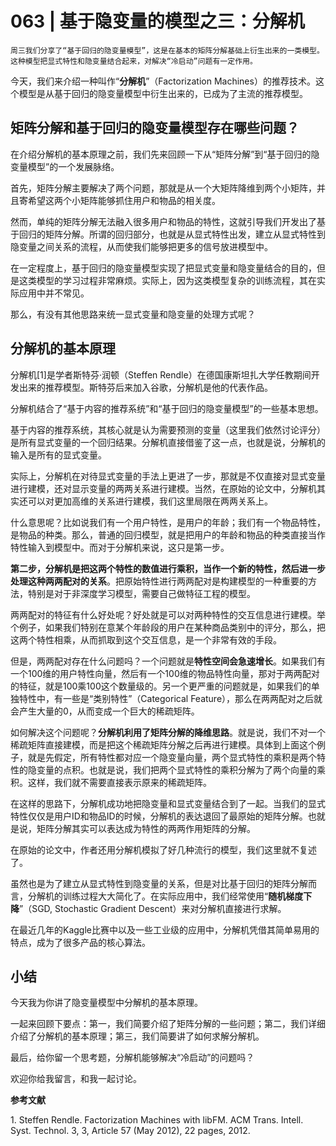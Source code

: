 # 063 | 基于隐变量的模型之三：分解机

    周三我们分享了“基于回归的隐变量模型”，这是在基本的矩阵分解基础上衍生出来的一类模型。这种模型把显式特性和隐变量结合起来，对解决“冷启动”问题有一定作用。

今天，我们来介绍一种叫作“**分解机**”（Factorization Machines）的推荐技术。这个模型是从基于回归的隐变量模型中衍生出来的，已成为了主流的推荐模型。

## 矩阵分解和基于回归的隐变量模型存在哪些问题？

在介绍分解机的基本原理之前，我们先来回顾一下从“矩阵分解”到“基于回归的隐变量模型”的一个发展脉络。

首先，矩阵分解主要解决了两个问题，那就是从一个大矩阵降维到两个小矩阵，并且寄希望这两个小矩阵能够抓住用户和物品的相关度。

然而，单纯的矩阵分解无法融入很多用户和物品的特性，这就引导我们开发出了基于回归的矩阵分解。所谓的回归部分，也就是从显式特性出发，建立从显式特性到隐变量之间关系的流程，从而使我们能够把更多的信号放进模型中。

在一定程度上，基于回归的隐变量模型实现了把显式变量和隐变量结合的目的，但是这类模型的学习过程非常麻烦。实际上，因为这类模型复杂的训练流程，其在实际应用中并不常见。

那么，有没有其他思路来统一显式变量和隐变量的处理方式呢？

## 分解机的基本原理

分解机\[1\]是学者斯特芬·润顿（Steffen Rendle）在德国康斯坦扎大学任教期间开发出来的推荐模型。斯特芬后来加入谷歌，分解机是他的代表作品。

分解机结合了“基于内容的推荐系统”和“基于回归的隐变量模型”的一些基本思想。

基于内容的推荐系统，其核心就是认为需要预测的变量（这里我们依然讨论评分）是所有显式变量的一个回归结果。分解机直接借鉴了这一点，也就是说，分解机的输入是所有的显式变量。

实际上，分解机在对待显式变量的手法上更进了一步，那就是不仅直接对显式变量进行建模，还对显示变量的两两关系进行建模。当然，在原始的论文中，分解机其实还可以对更加高维的关系进行建模，我们这里局限在两两关系上。

什么意思呢？比如说我们有一个用户特性，是用户的年龄；我们有一个物品特性，是物品的种类。那么，普通的回归模型，就是把用户的年龄和物品的种类直接当作特性输入到模型中。而对于分解机来说，这只是第一步。

**第二步，分解机是把这两个特性的数值进行乘积，当作一个新的特性，然后进一步处理这种两两配对的关系**。把原始特性进行两两配对是构建模型的一种重要的方法，特别是对于非深度学习模型，需要自己做特征工程的模型。

两两配对的特征有什么好处呢？好处就是可以对两种特性的交互信息进行建模。举个例子，如果我们特别在意某个年龄段的用户在某种商品类别中的评分，那么，把这两个特性相乘，从而抓取到这个交互信息，是一个非常有效的手段。

但是，两两配对存在什么问题吗？一个问题就是**特性空间会急速增长**。如果我们有一个100维的用户特性向量，然后有一个100维的物品特性向量，那对于两两配对的特征，就是100乘100这个数量级的。另一个更严重的问题就是，如果我们的单独特性中，有一些是“类别特性”（Categorical Feature），那么在两两配对之后就会产生大量的0，从而变成一个巨大的稀疏矩阵。

如何解决这个问题呢？**分解机利用了矩阵分解的降维思路**。就是说，我们不对一个稀疏矩阵直接建模，而是把这个稀疏矩阵分解之后再进行建模。具体到上面这个例子，就是先假定，所有特性都对应一个隐变量向量，两个显式特性的乘积是两个特性的隐变量的点积。也就是说，我们把两个显式特性的乘积分解为了两个向量的乘积。这样，我们就不需要直接表示原来的稀疏矩阵。

在这样的思路下，分解机成功地把隐变量和显式变量结合到了一起。当我们的显式特性仅仅是用户ID和物品ID的时候，分解机的表达退回了最原始的矩阵分解。也就是说，矩阵分解其实可以表达成为特性的两两作用矩阵的分解。

在原始的论文中，作者还用分解机模拟了好几种流行的模型，我们这里就不复述了。

虽然也是为了建立从显式特性到隐变量的关系，但是对比基于回归的矩阵分解而言，分解机的训练过程大大简化了。在实际应用中，我们经常使用“**随机梯度下降**”（SGD, Stochastic Gradient Descent）来对分解机直接进行求解。

在最近几年的Kaggle比赛中以及一些工业级的应用中，分解机凭借其简单易用的特点，成为了很多产品的核心算法。

## 小结

今天我为你讲了隐变量模型中分解机的基本原理。

一起来回顾下要点：第一，我们简要介绍了矩阵分解的一些问题；第二，我们详细介绍了分解机的基本原理；第三，我们简要讲了如何求解分解机。

最后，给你留一个思考题，分解机能够解决“冷启动”的问题吗？

欢迎你给我留言，和我一起讨论。

**参考文献**

1\. Steffen Rendle. Factorization Machines with libFM. ACM Trans. Intell. Syst. Technol. 3, 3, Article 57 (May 2012), 22 pages, 2012.
    